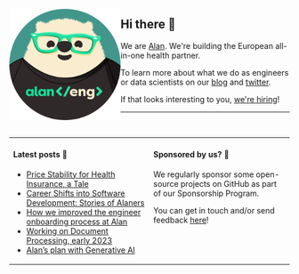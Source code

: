 <img
  alt="Alan engineer"
  src="https://github.com/alan-eu/.github/raw/acceptance/profile/alan-eng-rounded.png"
  height="200"
  align="left"
/>

## Hi there 👋

We are [Alan](https://about.alan.com). We're building the European all-in-one health partner.

To learn more about what we do as engineers or data scientists on our [blog](https://medium.com/alan) and [twitter](https://twitter.com/alanengineering).

If that looks interesting to you, [we're hiring](https://jobs.lever.co/alan)!

---

<img height="10"/>

<table>
  <tr width="100%">
    <td width="50%" valign="baseline">
  
#### Latest posts 📖

<!--START_SECTION:feed-->
* [Price Stability for Health Insurance, a Tale](https://medium.com/alan/price-stability-for-health-insurance-a-tale-35c9b5f7effc?source=rss----b2cb698c4e73---4)
* [Career Shifts into Software Development: Stories of Alaners](https://medium.com/alan/career-shifts-into-software-development-stories-of-alaners-c720ebaf7b38?source=rss----b2cb698c4e73---4)
* [How we improved the engineer onboarding process at Alan](https://medium.com/alan/how-we-improved-the-engineer-onboarding-process-at-alan-6f2f3fff5c5a?source=rss----b2cb698c4e73---4)
* [Working on Document Processing, early 2023](https://medium.com/alan/working-on-document-processing-early-2023-88f642627ec0?source=rss----b2cb698c4e73---4)
* [Alan’s plan with Generative AI](https://medium.com/alan/alans-plan-with-generative-ai-148193445b90?source=rss----b2cb698c4e73---4)
<!--END_SECTION:feed-->

</td>
<td  width="50%" valign="baseline">
      
#### Sponsored by us? 💚

<!-- todo: add sponsorship program link -->
We regularly sponsor some open-source projects on GitHub as part of our Sponsorship Program.
  
You can get in touch and/or send feedback [here](https://forms.gle/YxxyJadt31w9RhXB6)!
  
  </td>
  </tr>
</table>
